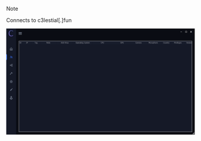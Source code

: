 > [!NOTE]  
> Connects to c3lestial[.]fun

![Screenshot](https://raw.githubusercontent.com/Cryakl/Ultimate-RAT-Collection/refs/heads/main/CelestialRat/Celestial%201.0.4/Screenshot.png)
